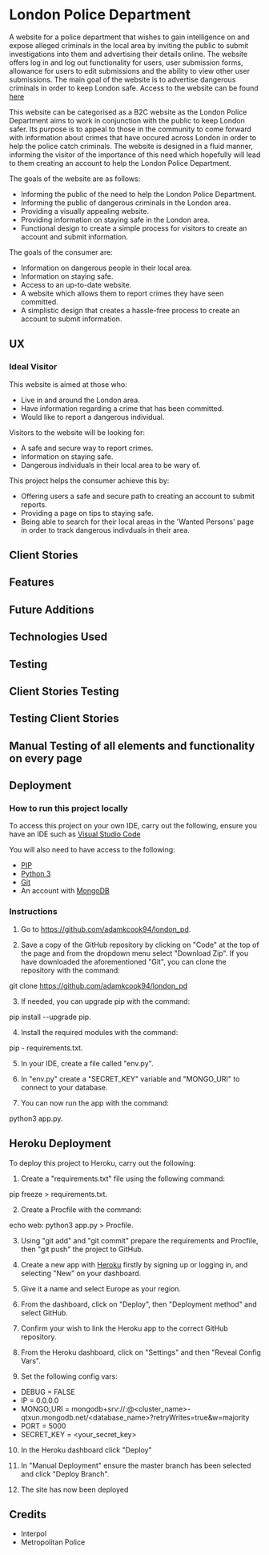 # London Police Department

A website for a police department that wishes to gain intelligence on and expose alleged criminals
in the local area by inviting the public to submit investigations into them and advertising their
details online. The website offers log in and log out functionality for users, user submission forms,
allowance for users to edit submissions and the ability to view other user submissions. The main goal
of the website is to advertise dangerous criminals in order to keep London safe. Access to the website
can be found [here](https://london-pd.herokuapp.com/)

This website can be categorised as a B2C website as the London Police Department aims to work in
conjunction with the public to keep London safer. Its purpose is to appeal to those in the community
to come forward with information about crimes that have occured across London in order to help the police
catch criminals. The website is designed in a fluid manner, informing the visitor of the importance of
this need which hopefully will lead to them creating an account to help the London Police Department.

The goals of the website are as follows:

- Informing the public of the need to help the London Police Department.
- Informing the public of dangerous criminals in the London area.
- Providing a visually appealing website.
- Providing information on staying safe in the London area.
- Functional design to create a simple process for visitors to create an account and submit information.

The goals of the consumer are:

- Information on dangerous people in their local area.
- Information on staying safe.
- Access to an up-to-date website.
- A website which allows them to report crimes they have seen committed.
- A simplistic design that creates a hassle-free process to create an account to submit information.

## UX

### Ideal Visitor

This website is aimed at those who:

- Live in and around the London area.
- Have information regarding a crime that has been committed.
- Would like to report a dangerous individual.

Visitors to the website will be looking for:

- A safe and secure way to report crimes.
- Information on staying safe.
- Dangerous individuals in their local area to be wary of.

This project helps the consumer achieve this by:

- Offering users a safe and secure path to creating an account to submit reports.
- Providing a page on tips to staying safe.
- Being able to search for their local areas in the 'Wanted Persons' page in order to track dangerous
  indivduals in their area.

## Client Stories

## Features

## Future Additions

## Technologies Used

## Testing

## Client Stories Testing

## Testing Client Stories

## Manual Testing of all elements and functionality on every page

## Deployment

### How to run this project locally

To access this project on your own IDE, carry out the following, ensure you have an IDE such as [Visual
Studio Code](https://code.visualstudio.com/)

You will also need to have access to the following:

- [PIP](https://pip.pypa.io/en/stable/installing/)
- [Python 3](https://www.python.org/downloads/)
- [Git](https://gist.github.com/derhuerst/1b15ff4652a867391f03)
- An account with [MongoDB](https://www.mongodb.com/)

### Instructions

1. Go to https://github.com/adamkcook94/london_pd.

2. Save a copy of the GitHub repository by clicking on "Code" at the top of the page and from the dropdown
   menu select "Download Zip". If you have downloaded the aforementioned "Git", you can clone the repository
   with the command:

git clone https://github.com/adamkcook94/london_pd

3. If needed, you can upgrade pip with the command:

pip install --upgrade pip.

4. Install the required modules with the command:

pip - requirements.txt.

5. In your IDE, create a file called "env.py".

6. In "env.py" create a "SECRET_KEY" variable and "MONGO_URI" to connect to your database.

7. You can now run the app with the command:

python3 app.py.

## Heroku Deployment

To deploy this project to Heroku, carry out the following:

1. Create a "requirements.txt" file using the following command:

pip freeze > requirements.txt.

2. Create a Procfile with the command:

echo web: python3 app.py > Procfile.

3. Using "git add" and "git commit" prepare the requirements and Procfile, then "git push"
   the project to GitHub.

4. Create a new app with [Heroku](https://www.heroku.com/) firstly by signing up or logging in,
   and selecting "New" on your dashboard.

5. Give it a name and select Europe as your region.

6. From the dashboard, click on "Deploy", then "Deployment method" and select GitHub.

7. Confirm your wish to link the Heroku app to the correct GitHub repository.

8. From the Heroku dashboard, click on "Settings" and then "Reveal Config Vars".

9. Set the following config vars:

- DEBUG = FALSE
- IP = 0.0.0.0
- MONGO_URI = mongodb+srv://<username>:<password>@<cluster_name>-qtxun.mongodb.net/<database_name>?retryWrites=true&w=majority
- PORT = 5000
- SECRET_KEY = <your_secret_key>

10. In the Heroku dashboard click "Deploy"

11. In "Manual Deployment" ensure the master branch has been selected and click "Deploy Branch".

12. The site has now been deployed

## Credits

- Interpol
- Metropolitan Police
